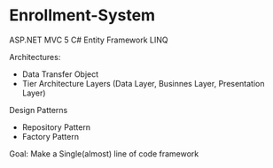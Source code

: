 # Enrollment-System

ASP.NET MVC 5
C#
Entity Framework
LINQ

Architectures:
  - Data Transfer Object
  - Tier Architecture Layers (Data Layer, Businnes Layer, Presentation Layer)

Design Patterns
  - Repository Pattern
  - Factory Pattern

Goal: Make a Single(almost) line of code framework
